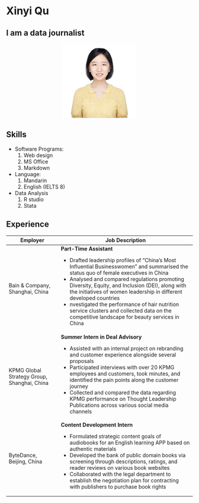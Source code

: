 # Xinyi Qu

## I am a data journalist

<!-- 
    Center a picture using html style 
    It can be also used as 
    ![Description](./Picture/photoID.JPG), without center
-->

<p align="center">
    <img src="./Picture/photoID.JPG" alt="drawing" width="200"/>
<p>

## Skills
* Software Programs:
  1. Web design
  2. MS Office
  3. Markdown
* Language:
  1. Mandarin
  2. English (IELTS 8)
* Data Analysis
  1. R studio
  2. Stata 


## Experience

| Employer | Job Description |
| -------| ----------- |
| Bain & Company, Shanghai, China |**Part-Time Assistant**  <br /> <ul><li> Drafted leadership profiles of “China’s Most Influential Businesswomen” and summarised the status quo of female executives in China </li> <li> Analysed and compared regulations promoting Diversity, Equity, and Inclusion (DEI), along with the initiatives of women leadership in different developed countries </li> <li>nvestigated the performance of hair nutrition service clusters and collected data on the competitive landscape for beauty services in China</li></ul>|
| KPMG Global Strategy Group, Shanghai, China  |  **Summer Intern in Deal Advisory**  <br /> <ul><li> Assisted with an internal project on rebranding and customer experience alongside several proposals </li> <li> Participated interviews with over 20 KPMG employees and customers, took minutes, and identified the pain points along the customer journey </li> <li>Collected and compared the data regarding KPMG performance on Thought Leadership Publications across various social media channels</li></ul>|
| ByteDance, Beijing, China  |  **Content Development Intern**  <br /> <ul><li> Formulated strategic content goals of audiobooks for an English learning APP based on authentic materials </li> <li> Developed the bank of public domain books via screening through descriptions, ratings, and reader reviews on various book websites </li> <li>Collaborated with the legal department to establish the negotiation plan for contracting with publishers to purchase book rights</li></ul>|








